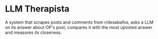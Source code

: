 # LLM Therapista

A system that scrapes posts and comments from r/desabafos, asks a LLM on its answer about OP's post, compares it with the most upvoted answer and measures its closeness.

